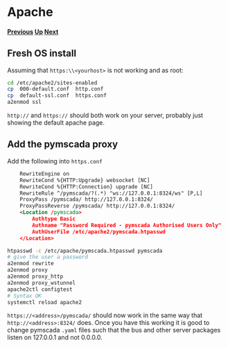 # Apache
#### [Previous](./debian_dev.md) [Up](./README.md) [Next](./road_map.md)
## Fresh OS install
Assuming that ```https:\\<yourhost>``` is not working and as root:

```bash
cd /etc/apache2/sites-enabled
cp  000-default.conf  http.conf
cp  default-ssl.conf  https.conf
a2enmod ssl
```

```http://``` and ```https://``` should both work on your server,
probably just showing the default apache page.

## Add the pymscada proxy

Add the following into ```https.conf```
```xml
    RewriteEngine on
    RewriteCond %{HTTP:Upgrade} websocket [NC]
    RewriteCond %{HTTP:Connection} upgrade [NC]
    RewriteRule ^/pymscada/?(.*) "ws://127.0.0.1:8324/ws" [P,L]
    ProxyPass /pymscada/ http://127.0.0.1:8324/
    ProxyPassReverse /pymscada/ http://127.0.0.1:8324/
    <Location /pymscada>
        Authtype Basic
        Authname "Password Required - pymscada Authorised Users Only"
        AuthUserFile /etc/apache2/pymscada.htpasswd
    </Location>
```

```bash
htpasswd -c /etc/apache/pymscada.htpasswd pymscada
# give the user a password
a2enmod rewrite
a2enmod proxy
a2enmod proxy_http
a2enmod proxy_wstunnel
apache2ctl configtest
# Syntax OK
systemctl reload apache2
```

```https://<address>/pymscada/``` should now work in the same way that
```http://<address>:8324/``` does. Once you have this working it is good
to change pymscada ```.yaml``` files such that the bus and other server
packages listen on 127.0.0.1 and not 0.0.0.0.
